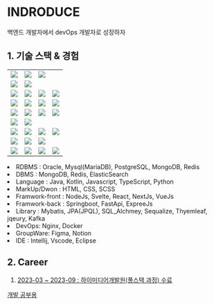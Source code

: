 # INDRODUCE

백엔드 개발자에서 devOps 개발자로 성장하자

## 1. 기술 스택 & 경험

<tabs>
    <tab title="Image">
        <table>
           <tr>
              <td><img src="oracle.jpg" /></td>
              <td><img src="mysql.jpg" /></td>
              <td><img src="postgresql.jpg" /></td>
           </tr>
           <tr>
              <td><img src="mongodb.jpg" /></td>
              <td><img src="redis.jpg" /></td>
           </tr>
           <tr>
              <td><img src="java.jpg" /></td>
              <td><img src="python.jpg" /></td>
              <td><img src="js.jpg"  /></td>
              <td><img src="typescript.jpg" /></td>
           </tr>
           <tr>
              <td><img src="springboot.jpg" /></td>
              <td><img src="fastapi.jpg" /></td>
              <td><img src="mybatis.jpg" /></td>
              <td><img src="nodejs.jpg" /></td>
           </tr>
           <tr>
              <td><img src="html.jpg" /></td>
              <td><img src="css.jpg" /></td>
              <td><img src="jqeury.jpg" /></td>
              <td><img src="Thyemleaf.jpg" /></td>
           </tr>
           <tr>
              <td><img src="sequalize.jpg" /></td>
              <td><img src="express.jpg" /></td>
           </tr>
           <tr>
              <td><img src="nextJs.jpg" /></td>
              <td><img src="react.jpg" /></td>
              <td><img src="svetle.jpg" /></td>
              <td><img src="vue.jpg" /></td>
           </tr>
           <tr>
              <td><img src="nginx.jpg" /></td>
              <td><img src="kafka.jpg" /></td>
              <td><img src="docker.jpg" /></td>
           </tr>
           <tr>
              <td><img src="intelij.jpg" /></td>
              <td><img src="vscode.jpg" /></td>
              <td><img src="figma.jpg" /></td>
              <td><img src="notion.jpg" /></td>
           </tr>
    </table>
    </tab>
    <tab title="Text">
        <list>
            <li>RDBMS : Oracle, Mysql(MariaDB), PostgreSQL, MongoDB, Redis</li>
            <li>DBMS : MongoDB, Redis, ElasticSearch</li>
            <li>Language : Java, Kotlin, Javascript, TypeScript, Python</li>
            <li>MarkUp/Dwon : HTML, CSS, SCSS</li>
            <li>Framwork-front : NodeJs, Svelte, React, NextJs, VueJs</li>
            <li>Framwork-back : Springboot, FastApi, ExpreeJs</li>
            <li>Library : Mybatis, JPA(JPQL), SQL_Alchmey, Sequalize, Thyemleaf, jqeury, Kafka</li>
            <li>DevOps: Nginx, Docker</li>
            <li>GroupWare: Figma, Notion</li>
            <li>IDE : Intellij, Vscode, Eclipse</li>
        </list>
    </tab>
</tabs>


## 2. Career
1. [2023-03 ~ 2023-09 : 하이미디어개발원(풀스택 과정) 수료](23032309.md)

<seealso>
    <category ref="git">
        <a href="https://github.com/yoosc89/DevStudy">개발 공부용</a>
    </category>
</seealso>